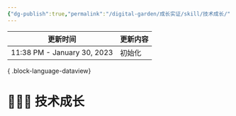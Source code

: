 ```yaml
---
{"dg-publish":true,"permalink":"/digital-garden/成长实证/skill/技术成长/"}
---
```



| 更新时间                        | 更新内容 |
| --------------------------- | ---- |
| 11:38 PM - January 30, 2023 | 初始化  |

{ .block-language-dataview}

# 👨🏻‍💻 技术成长
